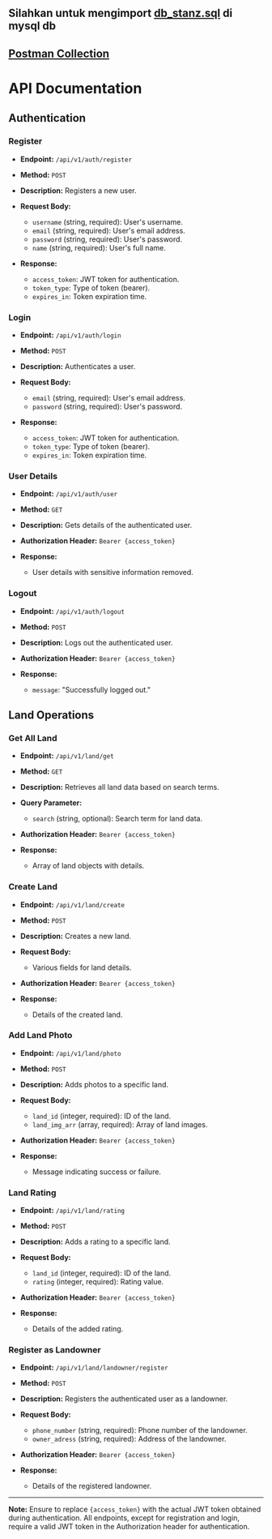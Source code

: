 ## Silahkan untuk mengimport <a href="https://github.com/Kurniawanrzk/STANDZ-api/blob/main/db_standz.sql">db_stanz.sql</a> di mysql db
## <a href="https://github.com/Kurniawanrzk/STANDZ-api/blob/main/API-STANDZ.postman_collection.json">Postman Collection</a>

# API Documentation

## Authentication

### Register
- **Endpoint:** `/api/v1/auth/register`
- **Method:** `POST`
- **Description:** Registers a new user.
- **Request Body:**
  - `username` (string, required): User's username.
  - `email` (string, required): User's email address.
  - `password` (string, required): User's password.
  - `name` (string, required): User's full name.

- **Response:**
  - `access_token`: JWT token for authentication.
  - `token_type`: Type of token (bearer).
  - `expires_in`: Token expiration time.

### Login
- **Endpoint:** `/api/v1/auth/login`
- **Method:** `POST`
- **Description:** Authenticates a user.
- **Request Body:**
  - `email` (string, required): User's email address.
  - `password` (string, required): User's password.

- **Response:**
  - `access_token`: JWT token for authentication.
  - `token_type`: Type of token (bearer).
  - `expires_in`: Token expiration time.

### User Details
- **Endpoint:** `/api/v1/auth/user`
- **Method:** `GET`
- **Description:** Gets details of the authenticated user.
- **Authorization Header:** `Bearer {access_token}`

- **Response:**
  - User details with sensitive information removed.

### Logout
- **Endpoint:** `/api/v1/auth/logout`
- **Method:** `POST`
- **Description:** Logs out the authenticated user.
- **Authorization Header:** `Bearer {access_token}`

- **Response:**
  - `message`: "Successfully logged out."

## Land Operations

### Get All Land
- **Endpoint:** `/api/v1/land/get`
- **Method:** `GET`
- **Description:** Retrieves all land data based on search terms.
- **Query Parameter:**
  - `search` (string, optional): Search term for land data.

- **Authorization Header:** `Bearer {access_token}`

- **Response:**
  - Array of land objects with details.

### Create Land
- **Endpoint:** `/api/v1/land/create`
- **Method:** `POST`
- **Description:** Creates a new land.
- **Request Body:**
  - Various fields for land details.

- **Authorization Header:** `Bearer {access_token}`

- **Response:**
  - Details of the created land.

### Add Land Photo
- **Endpoint:** `/api/v1/land/photo`
- **Method:** `POST`
- **Description:** Adds photos to a specific land.
- **Request Body:**
  - `land_id` (integer, required): ID of the land.
  - `land_img_arr` (array, required): Array of land images.

- **Authorization Header:** `Bearer {access_token}`

- **Response:**
  - Message indicating success or failure.

### Land Rating
- **Endpoint:** `/api/v1/land/rating`
- **Method:** `POST`
- **Description:** Adds a rating to a specific land.
- **Request Body:**
  - `land_id` (integer, required): ID of the land.
  - `rating` (integer, required): Rating value.

- **Authorization Header:** `Bearer {access_token}`

- **Response:**
  - Details of the added rating.

### Register as Landowner
- **Endpoint:** `/api/v1/land/landowner/register`
- **Method:** `POST`
- **Description:** Registers the authenticated user as a landowner.
- **Request Body:**
  - `phone_number` (string, required): Phone number of the landowner.
  - `owner_adress` (string, required): Address of the landowner.

- **Authorization Header:** `Bearer {access_token}`

- **Response:**
  - Details of the registered landowner.

---

**Note:** Ensure to replace `{access_token}` with the actual JWT token obtained during authentication. All endpoints, except for registration and login, require a valid JWT token in the Authorization header for authentication.
